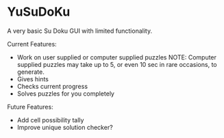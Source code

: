 # YuSuDoKu
A very basic Su Doku GUI with limited functionality.

Current Features:
  - Work on user supplied or computer supplied puzzles
    NOTE:  Computer supplied puzzles may take up to 5, or even 10 sec in 
           rare occasions, to generate.
  - Gives hints
  - Checks current progress
  - Solves puzzles for you completely

Future Features:
  - Add cell possibility tally 
  - Improve unique solution checker?
